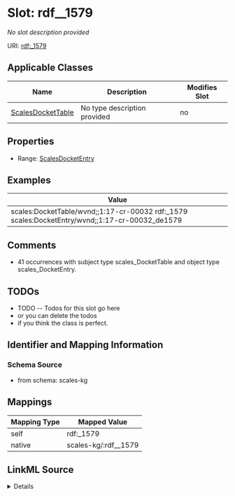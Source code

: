 

# Slot: rdf__1579


_No slot description provided_





URI: [rdf:_1579](http://www.w3.org/1999/02/22-rdf-syntax-ns#_1579)



<!-- no inheritance hierarchy -->





## Applicable Classes

| Name | Description | Modifies Slot |
| --- | --- | --- |
| [ScalesDocketTable](../classes/ScalesDocketTable.md) | No type description provided |  no  |







## Properties

* Range: [ScalesDocketEntry](../classes/ScalesDocketEntry.md)






## Examples

| Value |
| --- |
| scales:DocketTable/wvnd;;1:17-cr-00032 rdf:_1579 scales:DocketEntry/wvnd;;1:17-cr-00032_de1579 |

## Comments

* 41 occurrences with subject type scales_DocketTable and object type scales_DocketEntry.

## TODOs

* TODO -- Todos for this slot go here
* or you can delete the todos
* if you think the class is perfect.

## Identifier and Mapping Information







### Schema Source


* from schema: scales-kg




## Mappings

| Mapping Type | Mapped Value |
| ---  | ---  |
| self | rdf:_1579 |
| native | scales-kg/:rdf__1579 |




## LinkML Source

<details>
```yaml
name: rdf__1579
description: No slot description provided
todos:
- TODO -- Todos for this slot go here
- or you can delete the todos
- if you think the class is perfect.
comments:
- 41 occurrences with subject type scales_DocketTable and object type scales_DocketEntry.
examples:
- value: scales:DocketTable/wvnd;;1:17-cr-00032 rdf:_1579 scales:DocketEntry/wvnd;;1:17-cr-00032_de1579
from_schema: scales-kg
rank: 1000
slot_uri: rdf:_1579
alias: rdf__1579
domain_of:
- scales_DocketTable
range: scales_DocketEntry

```
</details>